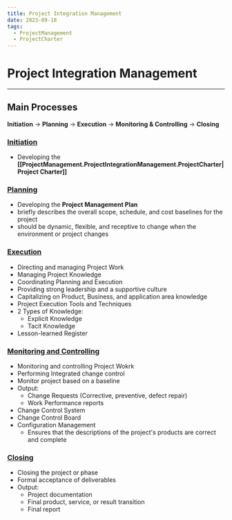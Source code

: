 ```yaml
---
title: Project Integration Management
date: 2023-09-18
tags:
  - ProjectManagement
  - ProjectCharter
---
```


# Project Integration Management

---

## Main Processes
**Initiation** -> **Planning** -> **Execution** -> **Monitoring & Controlling** -> **Closing**

### <u>Initiation</u>
- Developing the **[[ProjectManagement.ProjectIntegrationManagement.ProjectCharter|Project Charter]]**

### <u>Planning</u>
- Developing the **Project Management Plan**
- briefly describes the overall scope, schedule, and cost baselines for the project
- should be dynamic, flexible, and receptive to change when the environment or project changes

### <u>Execution</u>
- Directing and managing Project Work
- Managing Project Knowledge
- Coordinating Planning and Execution
- Providing strong leadership and a supportive culture
- Capitalizing on Product, Business, and application area knowledge
- Project Execution Tools and Techniques
- 2 Types of Knowledge:
	- Explicit Knowledge
	- Tacit Knowledge
- Lesson-learned Register

### <u>Monitoring and Controlling</u>
- Monitoring and controlling Project Wokrk
- Performing Integrated change control
- Monitor project based on a baseline
- Output:
	- Change Requests (Corrective, preventive, defect repair)
	- Work Performance reports
- Change Control System
- Change Control Board
- Configuration Management
	- Ensures that the descriptions of the project's products are correct and complete

### <u>Closing</u>
- Closing the project or phase
- Formal acceptance of deliverables
- Output:
	- Project documentation
	- Final product, service, or result transition
	- Final report